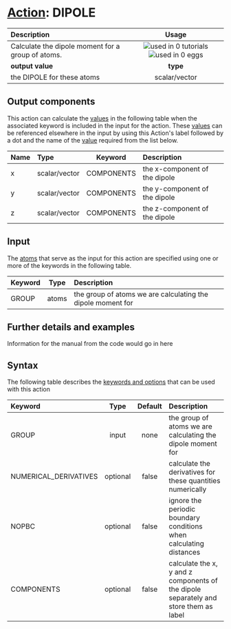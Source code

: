 # [Action](actions.md): DIPOLE

| Description    | Usage |
|:--------|:--------:|
| Calculate the dipole moment for a group of atoms. | ![used in 0 tutorials](https://img.shields.io/badge/tutorials-0-red.svg)![used in 0 eggs](https://img.shields.io/badge/nest-0-red.svg)|
 | **output value** | **type** |
| the DIPOLE for these atoms | scalar/vector |

## Output components

This action can calculate the [values](pecifying_arguments.html) in the following table when the associated keyword is included in the input for the action. These [values](pecifying_arguments.html) can be referenced elsewhere in the input by using this Action's label followed by a dot and the name of the [value](pecifying_arguments.html) required from the list below.

| Name | Type | Keyword | Description |
|:-------|:-----|:----:|:-------|
| x | scalar/vector | COMPONENTS | the x-component of the dipole | 
| y | scalar/vector | COMPONENTS | the y-component of the dipole | 
| z | scalar/vector | COMPONENTS | the z-component of the dipole | 


## Input

The [atoms](specifying_atoms.html) that serve as the input for this action are specified using one or more of the keywords in the following table.

| Keyword |  Type | Description |
|:--------|:------:|:-----------|
| GROUP | atoms | the group of atoms we are calculating the dipole moment for |


## Further details and examples 
Information for the manual from the code would go in here 
## Syntax 
The following table describes the [keywords and options](parsing.md) that can be used with this action 

| Keyword | Type | Default | Description |
|:-------|:----:|:-------:|:-----------|
| GROUP | input | none | the group of atoms we are calculating the dipole moment for |
| NUMERICAL_DERIVATIVES | optional | false |  calculate the derivatives for these quantities numerically |
| NOPBC | optional | false |  ignore the periodic boundary conditions when calculating distances |
| COMPONENTS | optional | false |  calculate the x, y and z components of the dipole separately and store them as label |
